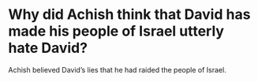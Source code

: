 # Why did Achish think that David has made his people of Israel utterly hate David?

Achish believed David’s lies that he had raided the people of Israel.
